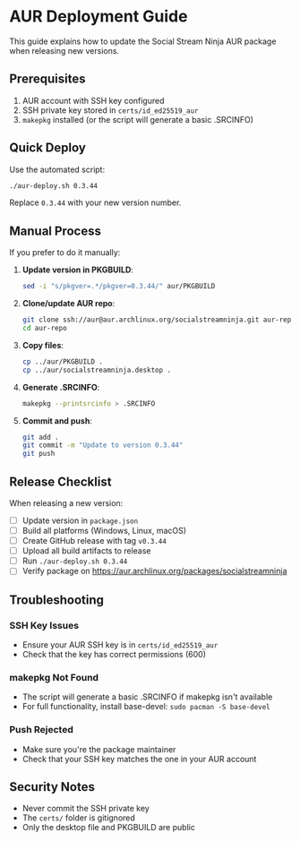 # AUR Deployment Guide

This guide explains how to update the Social Stream Ninja AUR package when releasing new versions.

## Prerequisites

1. AUR account with SSH key configured
2. SSH private key stored in `certs/id_ed25519_aur`
3. `makepkg` installed (or the script will generate a basic .SRCINFO)

## Quick Deploy

Use the automated script:

```bash
./aur-deploy.sh 0.3.44
```

Replace `0.3.44` with your new version number.

## Manual Process

If you prefer to do it manually:

1. **Update version in PKGBUILD**:
   ```bash
   sed -i "s/pkgver=.*/pkgver=0.3.44/" aur/PKGBUILD
   ```

2. **Clone/update AUR repo**:
   ```bash
   git clone ssh://aur@aur.archlinux.org/socialstreamninja.git aur-repo
   cd aur-repo
   ```

3. **Copy files**:
   ```bash
   cp ../aur/PKGBUILD .
   cp ../aur/socialstreamninja.desktop .
   ```

4. **Generate .SRCINFO**:
   ```bash
   makepkg --printsrcinfo > .SRCINFO
   ```

5. **Commit and push**:
   ```bash
   git add .
   git commit -m "Update to version 0.3.44"
   git push
   ```

## Release Checklist

When releasing a new version:

- [ ] Update version in `package.json`
- [ ] Build all platforms (Windows, Linux, macOS)
- [ ] Create GitHub release with tag `v0.3.44`
- [ ] Upload all build artifacts to release
- [ ] Run `./aur-deploy.sh 0.3.44`
- [ ] Verify package on https://aur.archlinux.org/packages/socialstreamninja

## Troubleshooting

### SSH Key Issues
- Ensure your AUR SSH key is in `certs/id_ed25519_aur`
- Check that the key has correct permissions (600)

### makepkg Not Found
- The script will generate a basic .SRCINFO if makepkg isn't available
- For full functionality, install base-devel: `sudo pacman -S base-devel`

### Push Rejected
- Make sure you're the package maintainer
- Check that your SSH key matches the one in your AUR account

## Security Notes

- Never commit the SSH private key
- The `certs/` folder is gitignored
- Only the desktop file and PKGBUILD are public